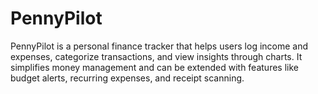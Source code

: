 # PennyPilot
PennyPilot is a personal finance tracker that helps users log income and expenses, categorize transactions, and view insights through charts. It simplifies money management and can be extended with features like budget alerts, recurring expenses, and receipt scanning.
